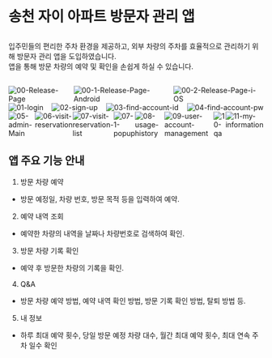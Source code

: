 # 송천 자이 아파트 방문자 관리 앱

##
입주민들의 편리한 주차 환경을 제공하고, 외부 차량의 주차를 효율적으로 관리하기 위해 방문자 관리 앱을 도입하였습니다.<br>
앱을 통해 방문 차량의 예약 및 확인을 손쉽게 하실 수 있습니다.

## 
<div style="display: flex; justify-content: space-between;">
  <img src="https://i.ibb.co/p6SGpCZd/00-Release-Page.png" alt="00-Release-Page" border="0">
  <img src="https://i.ibb.co/CsBqL2Hm/00-1-Release-Page-Android.png" alt="00-1-Release-Page-Android" border="0">
  <img src="https://i.ibb.co/svk6hPSn/00-2-Release-Page-i-OS.png" alt="00-2-Release-Page-i-OS" border="0">
</div>
<div style="display: flex; justify-content: space-between;">
<img src="https://i.ibb.co/JWgpm7qF/01-login.png" alt="01-login" border="0">
<img src="https://i.ibb.co/VcpzYT1B/02-sign-up.png" alt="02-sign-up" border="0">
<img src="https://i.ibb.co/Wqpfjj1/03-find-account-id.png" alt="03-find-account-id" border="0">
<img src="https://i.ibb.co/HDn9tL7j/04-find-account-pw.png" alt="04-find-account-pw" border="0">
</div>
<div style="display: flex; justify-content: space-between;">
<img src="https://i.ibb.co/v6HRRhht/05-admin-Main.png" alt="05-admin-Main" border="0">
<img src="https://i.ibb.co/chJbzG7L/06-visit-reservation.png" alt="06-visit-reservation" border="0">
<img src="https://i.ibb.co/VyszGS4/07-visit-reservation-list.png" alt="07-visit-reservation-list" border="0">
<img src="https://i.ibb.co/MD033GN0/07-1-popup.png" alt="07-1-popup" border="0">
<img src="https://i.ibb.co/ds9MDwJV/08-usage-history.png" alt="08-usage-history" border="0">
<img src="https://i.ibb.co/ksXhbHHs/09-user-account-management.png" alt="09-user-account-management" border="0">
<img src="https://i.ibb.co/0HX9RWx/10-qa.png" alt="10-qa" border="0">
<img src="https://i.ibb.co/6cnj3mBH/11-my-information.png" alt="11-my-information" border="0">
</div>

## 앱 주요 기능 안내
1. 방문 차량 예약
- 방문 예정일, 차량 번호, 방문 목적 등을 입력하여 예약.
2. 예약 내역 조회
- 예약한 차량의 내역을 날짜나 차량번호로 검색하여 확인.
3. 방문 차량 기록 확인
- 예약 후 방문한 차량의 기록을 확인.
4. Q&A
- 방문 차량 예약 방법, 예약 내역 확인 방법, 방문 기록 확인 방법, 탈퇴 방법 등.
5. 내 정보
- 하루 최대 예약 횟수, 당일 방문 예정 차량 대수, 월간 최대 예약 횟수, 최대 연속 주차 일수 확인
